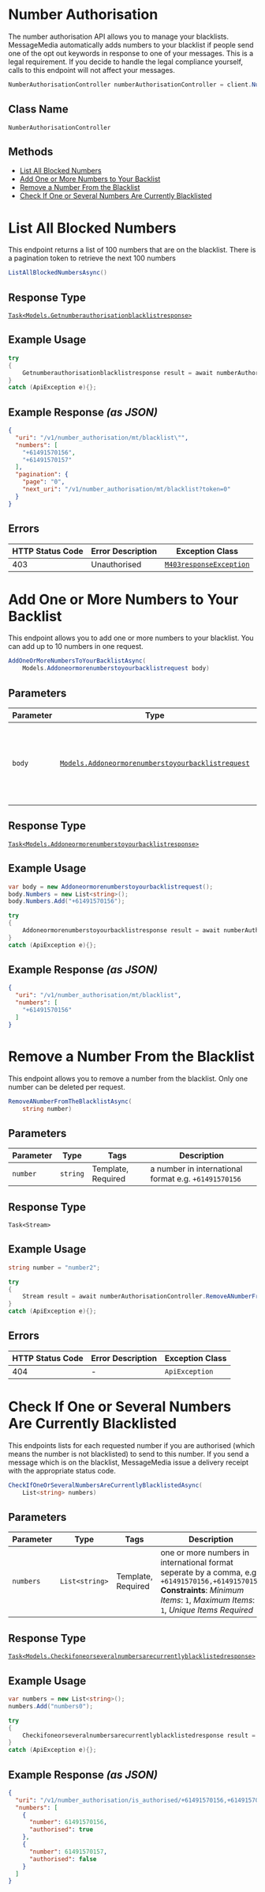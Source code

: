 # Number Authorisation

The number authorisation API allows you to manage your blacklists. MessageMedia automatically adds numbers to your blacklist if people send one of the opt out keywords in response to one of your messages.
This is a legal requirement. If you decide to handle the legal compliance yourself, calls to this endpoint will not affect your messages.

```csharp
NumberAuthorisationController numberAuthorisationController = client.NumberAuthorisationController;
```

## Class Name

`NumberAuthorisationController`

## Methods

* [List All Blocked Numbers](../../doc/controllers/number-authorisation.md#list-all-blocked-numbers)
* [Add One or More Numbers to Your Backlist](../../doc/controllers/number-authorisation.md#add-one-or-more-numbers-to-your-backlist)
* [Remove a Number From the Blacklist](../../doc/controllers/number-authorisation.md#remove-a-number-from-the-blacklist)
* [Check If One or Several Numbers Are Currently Blacklisted](../../doc/controllers/number-authorisation.md#check-if-one-or-several-numbers-are-currently-blacklisted)


# List All Blocked Numbers

This endpoint returns a list of 100 numbers that are on the blacklist.  There is a pagination token to retrieve the next 100 numbers

```csharp
ListAllBlockedNumbersAsync()
```

## Response Type

[`Task<Models.Getnumberauthorisationblacklistresponse>`](../../doc/models/getnumberauthorisationblacklistresponse.md)

## Example Usage

```csharp
try
{
    Getnumberauthorisationblacklistresponse result = await numberAuthorisationController.ListAllBlockedNumbersAsync();
}
catch (ApiException e){};
```

## Example Response *(as JSON)*

```json
{
  "uri": "/v1/number_authorisation/mt/blacklist\"",
  "numbers": [
    "+61491570156",
    "+61491570157"
  ],
  "pagination": {
    "page": "0",
    "next_uri": "/v1/number_authorisation/mt/blacklist?token=0"
  }
}
```

## Errors

| HTTP Status Code | Error Description | Exception Class |
|  --- | --- | --- |
| 403 | Unauthorised | [`M403responseException`](../../doc/models/m403-response-exception.md) |


# Add One or More Numbers to Your Backlist

This endpoint allows you to add one or more numbers to your blacklist. You can add up to 10 numbers in one request.

```csharp
AddOneOrMoreNumbersToYourBacklistAsync(
    Models.Addoneormorenumberstoyourbacklistrequest body)
```

## Parameters

| Parameter | Type | Tags | Description |
|  --- | --- | --- | --- |
| `body` | [`Models.Addoneormorenumberstoyourbacklistrequest`](../../doc/models/addoneormorenumberstoyourbacklistrequest.md) | Body, Required | Numbers need to be in international format and therefore start with a + |

## Response Type

[`Task<Models.Addoneormorenumberstoyourbacklistresponse>`](../../doc/models/addoneormorenumberstoyourbacklistresponse.md)

## Example Usage

```csharp
var body = new Addoneormorenumberstoyourbacklistrequest();
body.Numbers = new List<string>();
body.Numbers.Add("+61491570156");

try
{
    Addoneormorenumberstoyourbacklistresponse result = await numberAuthorisationController.AddOneOrMoreNumbersToYourBacklistAsync(body);
}
catch (ApiException e){};
```

## Example Response *(as JSON)*

```json
{
  "uri": "/v1/number_authorisation/mt/blacklist",
  "numbers": [
    "+61491570156"
  ]
}
```


# Remove a Number From the Blacklist

This endpoint allows you to remove a number from the blacklist.  Only one number can be deleted per request.

```csharp
RemoveANumberFromTheBlacklistAsync(
    string number)
```

## Parameters

| Parameter | Type | Tags | Description |
|  --- | --- | --- | --- |
| `number` | `string` | Template, Required | a number in international format e.g. `+61491570156` |

## Response Type

`Task<Stream>`

## Example Usage

```csharp
string number = "number2";

try
{
    Stream result = await numberAuthorisationController.RemoveANumberFromTheBlacklistAsync(number);
}
catch (ApiException e){};
```

## Errors

| HTTP Status Code | Error Description | Exception Class |
|  --- | --- | --- |
| 404 | - | `ApiException` |


# Check If One or Several Numbers Are Currently Blacklisted

This endpoints lists for each requested number if you are authorised (which means the number is not blacklisted) to send to this number.
If you send a message which is on the blacklist, MessageMedia issue a delivery receipt with the appropriate status code.

```csharp
CheckIfOneOrSeveralNumbersAreCurrentlyBlacklistedAsync(
    List<string> numbers)
```

## Parameters

| Parameter | Type | Tags | Description |
|  --- | --- | --- | --- |
| `numbers` | `List<string>` | Template, Required | one or more numbers in international format seperate by a comma, e.g. `+61491570156,+61491570157`<br>**Constraints**: *Minimum Items*: `1`, *Maximum Items*: `1`, *Unique Items Required* |

## Response Type

[`Task<Models.Checkifoneorseveralnumbersarecurrentlyblacklistedresponse>`](../../doc/models/checkifoneorseveralnumbersarecurrentlyblacklistedresponse.md)

## Example Usage

```csharp
var numbers = new List<string>();
numbers.Add("numbers0");

try
{
    Checkifoneorseveralnumbersarecurrentlyblacklistedresponse result = await numberAuthorisationController.CheckIfOneOrSeveralNumbersAreCurrentlyBlacklistedAsync(numbers);
}
catch (ApiException e){};
```

## Example Response *(as JSON)*

```json
{
  "uri": "/v1/number_authorisation/is_authorised/+61491570156,+61491570157",
  "numbers": [
    {
      "number": 61491570156,
      "authorised": true
    },
    {
      "number": 61491570157,
      "authorised": false
    }
  ]
}
```

